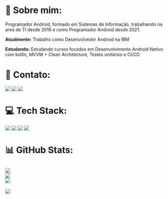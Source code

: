# 💫 Sobre mim:

Programador Android, formado em Sistemas de Informação, trabalhando na area de TI desde 2016 e como Programador Android desde 2021.

**Atualmente:** Trabalho como Desenvolvedor Android na IBM

**Estudando:** Estudando cursos focados em Desenvolvimento Android Nativo com kotlin, MVVM + Clean Architecture, Testes unitários e CI/CD


# 📧 Contato:

<a href="mailto:erickweigner@gmail.com"><img src="https://img.shields.io/badge/Gmail-D14836?style=for-the-badge&logo=gmail&logoColor=white"/><a/>
<a href="https://www.linkedin.com/in/erick-weigner-341361114/"><img src="https://img.shields.io/badge/LinkedIn-0077B5?style=for-the-badge&logo=linkedin&logoColor=white"/><a/>
<a href="https://wa.me/+5511948847375"><img src="https://img.shields.io/badge/WhatsApp-25D366?style=for-the-badge&logo=whatsapp&logoColor=white"/><a/>

# 💻 Tech Stack:
<img src="https://img.shields.io/badge/Android-3DDC84?style=for-the-badge&logo=android&logoColor=white"/> <img src="https://img.shields.io/badge/Kotlin-0095D5?&style=for-the-badge&logo=kotlin&logoColor=white"/>
<img src="https://img.shields.io/badge/Android_Studio-3DDC84?style=for-the-badge&logo=android-studio&logoColor=white"/>
<img src="https://img.shields.io/badge/GitHub-100000?style=for-the-badge&logo=github&logoColor=white"/>

# 📊 GitHub Stats:
![](https://github-readme-stats.vercel.app/api?username=Weigner&theme=default&hide_border=false&include_all_commits=true&count_private=true)<br/>
![](https://github-readme-streak-stats.herokuapp.com/?userWeigner&theme=default&hide_border=false)<br/>
![](https://github-readme-stats.vercel.app/api/top-langs/?username=Weigner&theme=default&hide_border=false&include_all_commits=true&count_private=true&layout=compact)
---
[![](https://visitcount.itsvg.in/api?id=Weigner&icon=0&color=0)](https://visitcount.itsvg.in)
